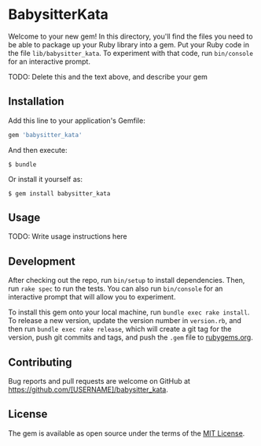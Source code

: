 # BabysitterKata

Welcome to your new gem! In this directory, you'll find the files you need to be able to package up your Ruby library into a gem. Put your Ruby code in the file `lib/babysitter_kata`. To experiment with that code, run `bin/console` for an interactive prompt.

TODO: Delete this and the text above, and describe your gem

## Installation

Add this line to your application's Gemfile:

```ruby
gem 'babysitter_kata'
```

And then execute:

    $ bundle

Or install it yourself as:

    $ gem install babysitter_kata

## Usage

TODO: Write usage instructions here

## Development

After checking out the repo, run `bin/setup` to install dependencies. Then, run `rake spec` to run the tests. You can also run `bin/console` for an interactive prompt that will allow you to experiment.

To install this gem onto your local machine, run `bundle exec rake install`. To release a new version, update the version number in `version.rb`, and then run `bundle exec rake release`, which will create a git tag for the version, push git commits and tags, and push the `.gem` file to [rubygems.org](https://rubygems.org).

## Contributing

Bug reports and pull requests are welcome on GitHub at https://github.com/[USERNAME]/babysitter_kata.


## License

The gem is available as open source under the terms of the [MIT License](http://opensource.org/licenses/MIT).

